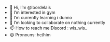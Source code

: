 - 👋 Hi, I’m @lbordelais
- 👀 I’m interested in gym
- 🌱 I’m currently learning i dunno
- 💞️ I’m looking to collaborate on nothing currently
- 📫 How to reach me Discord : wis_wis_
- 😄 Pronouns: he/him

<!---
lbordelais/lbordelais is a ✨ special ✨ repository because its `README.md` (this file) appears on your GitHub profile.
You can click the Preview link to take a look at your changes.
--->
